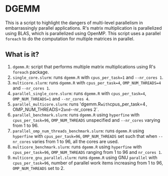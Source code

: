 # DGEMM

This is a script to highlight the dangers of multi-level parallelism in
embarrassingly parallel applications. R's matrix multiplication is parallelized
using BLAS, which is parallelized using OpenMP. This script uses a parallel
`foreach` to do the computation for multiple matrices in parallel.


## What is it?

1. `dgemm.R`: script that performs multiple matrix multiplications using R's
   `foreach` package.
1. `single_core.slurm`: runs `dgemm.R` with `cpus_per_task=1` and `--nr_cores
   1`.
1. `multicore.slurm`: runs `dgemm.R` with `cpus_per_task=4`,
   `OMP_NUM_THREADS=4` and `--nr_cores 1`.
1. `parallel_single_core.slurm`: runs `dgemm.R` with `cpus_per_task=4`,
   `OMP_NUM_THREADS=1` and `--nr_cores 4`.
1. `parallel_multicore.slurm`: runs 'dgemm.R` with `cpus_per_task=4`,
   `OMP_NUM_THREADS=2` and `--nr_cores 2`.
1. `parallel_benchmark.slurm`: runs `dgemm.R` using `hyperfine` with `cpus_per_task=96`,
   `OMP_NUM_THREADS` unspecified and `--nr_cores` varying from 1 to 96.
1. `parallel_omp_num_threads_benchmark.slurm`: runs `dgemm.R` using `hyperfine` with
   `cpus_per_task=96`, `OMP_NUM_THREADS` set such that when `--nr_cores`
   varies from 1 to 96, all the cores are used.
1. `multicore_benchmark.slurm`: runs `dgemm.R` using `hyperfine` with `cpus_per_task=96`,
   `OMP_NUM_THREADS` ranging from 1 to 96 and `nr_cores 1`.
1. `multicore_gnu_parallel.slurm`: runs `dgemm.R` using GNU `parallel` with `cpus_per_task=96`,
   number of parallel work items increasing from 1 to 96, `OMP_NUM_THREADS` set to 2.
